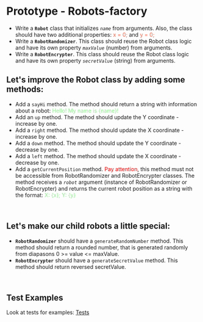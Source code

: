 # Prototype - Robots-factory

- Write a **`Robot`** class that initializes *`name`* from arguments. Also, the class should have two additional properties: <span style="color: tomato">x = 0;</span> and <span style="color: tomato">y = 0;</span>
- Write a **`RobotRandomizer`**. This class should reuse the Robot class logic and have its own property *`maxValue`* (number) from arguments.
- Write a **`RobotEncrypter`**. This class should reuse the Robot class logic and have its own property *`secretValue`* (string) from arguments.

## Let's improve the Robot class by adding some methods:
- Add a `sayHi` method. The method should return a string with information about a robot: <span style="color: lightgreen">Hello! My name is {name}!</span>
- Add an `up` method. The method should update the Y coordinate - increase by one.
- Add a `right` method. The method should update the X coordinate - increase by one.
- Add a `down` method. The method should update the Y coordinate - decrease by one.
- Add a `left` method. The method should update the X coordinate - decrease by one.
- Add a `getCurrentPosition` method. <span style="color: red">Pay attention</span>, this method must not be accessible from RobotRandomizer and RobotEncrypter classes. The method receives a *`robot`* argument (instance of  RobotRandomizer or RobotEncrypter) and returns the current robot position as a string with the format: <span style="color: lightgreen">X: {x}; Y: {y}</span>

<br>

## Let's make our child robots a little special:
- **`RobotRandomizer`** should have a `generateRandomNumber` method. This method should return a rounded number, that is generated randomly from diapasons 0 >= value <= maxValue.
- **`RobotEncrypter`** should have a `generateSecretValue` method. This method should return reversed secretValue.

<br>

## Test Examples

Look at tests for examples:
[Tests](__tests__/index.spec.js)

<!-- Don't forget about labels. Example: -->
<!-- /label level::elementary -->
<!-- /label js::array -->

